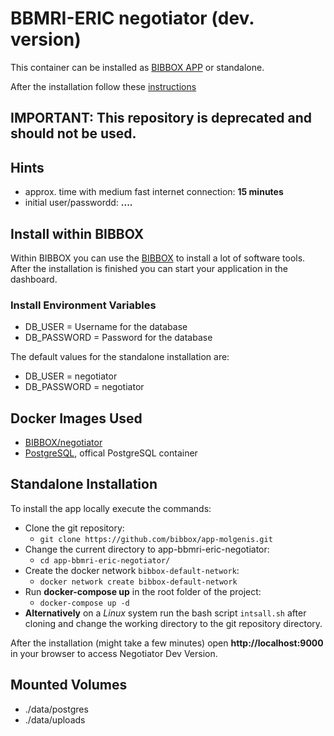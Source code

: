 # BBMRI-ERIC negotiator (dev. version)

This container can be installed as [BIBBOX APP](https://bibbox.readthedocs.io/en/latest/ "BIBBOX") or standalone.
 
After the installation follow these [instructions](INSTALL-APP.md)

## IMPORTANT: This repository is deprecated and should not be used.

## Hints
* approx. time with medium fast internet connection: **15 minutes**
* initial user/passwordd: **....**

## Install within BIBBOX

Within BIBBOX you can use the [BIBBOX](https://bibbox.readthedocs.io/en/latest/ "BIBBOX") to install a lot of software tools. After the installation is finished you can start your application in the dashboard.

### Install Environment Variables

 * DB_USER = Username for the database
 * DB_PASSWORD = Password for the database
 
The default values for the standalone installation are:

 * DB_USER = negotiator
 * DB_PASSWORD = negotiator

## Docker Images Used
 * [BIBBOX/negotiator](https://hub.docker.com/r/bibbox/negotiator) 
 * [PostgreSQL](https://hub.docker.com/_/postgres/), offical PostgreSQL container
 
## Standalone Installation

To install the app locally execute the commands:
* Clone the git repository: 
  * `git clone https://github.com/bibbox/app-molgenis.git`
* Change the current directory to app-bbmri-eric-negotiator: 
  * `cd app-bbmri-eric-negotiator/` 
* Create the docker network `bibbox-default-network`: 
  * `docker network create bibbox-default-network`
* Run **docker-compose up** in the root folder of the project: 
  * `docker-compose up -d`
* **Alternatively** on a *Linux* system run the bash script `intsall.sh` after cloning and change the working directory to the git repository directory.
 

After the installation (might take a few minutes) open **http://localhost:9000** in your browser to access Negotiator Dev Version.


## Mounted Volumes
* ./data/postgres
* ./data/uploads


